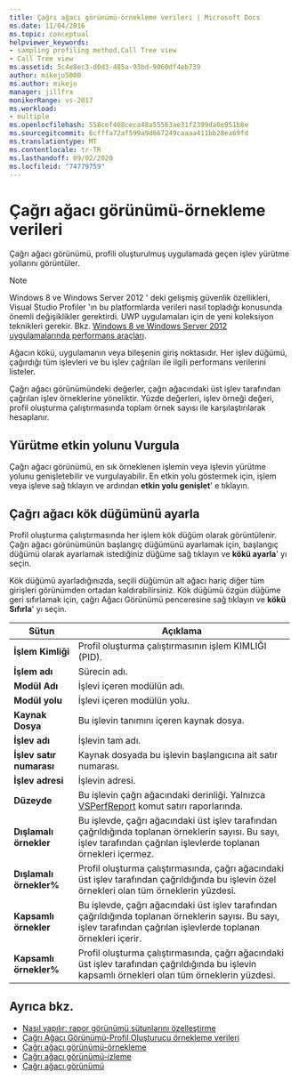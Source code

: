 ```yaml
---
title: Çağrı ağacı görünümü-örnekleme verileri | Microsoft Docs
ms.date: 11/04/2016
ms.topic: conceptual
helpviewer_keywords:
- sampling profiling method,Call Tree view
- Call Tree view
ms.assetid: 5c4e8ec3-d0d3-485a-93bd-9060df4eb739
author: mikejo5000
ms.author: mikejo
manager: jillfra
monikerRange: vs-2017
ms.workload:
- multiple
ms.openlocfilehash: 558cef408ceca48a55563ae31f2399da0e951b8e
ms.sourcegitcommit: 6cfffa72af599a9d667249caaaa411bb28ea69fd
ms.translationtype: MT
ms.contentlocale: tr-TR
ms.lasthandoff: 09/02/2020
ms.locfileid: "74779759"
---
```

# <a name="call-tree-view---sampling-data"></a>Çağrı ağacı görünümü-örnekleme verileri
Çağrı ağacı görünümü, profili oluşturulmuş uygulamada geçen işlev yürütme yollarını görüntüler.

> [!NOTE]
> Windows 8 ve Windows Server 2012 ' deki gelişmiş güvenlik özellikleri, Visual Studio Profiler 'ın bu platformlarda verileri nasıl topladığı konusunda önemli değişiklikler gerektirdi. UWP uygulamaları için de yeni koleksiyon teknikleri gerekir. Bkz. [Windows 8 ve Windows Server 2012 uygulamalarında performans araçları](../profiling/performance-tools-on-windows-8-and-windows-server-2012-applications.md).

 Ağacın kökü, uygulamanın veya bileşenin giriş noktasıdır. Her işlev düğümü, çağırdığı tüm işlevleri ve bu işlev çağrıları ile ilgili performans verilerini listeler.

 Çağrı ağacı görünümündeki değerler, çağrı ağacındaki üst işlev tarafından çağrılan işlev örneklerine yöneliktir. Yüzde değerleri, işlev örneği değeri, profil oluşturma çalıştırmasında toplam örnek sayısı ile karşılaştırılarak hesaplanır.

## <a name="highlight-the-execution-hot-path"></a>Yürütme etkin yolunu Vurgula
 Çağrı ağacı görünümü, en sık örneklenen işlemin veya işlevin yürütme yolunu genişletebilir ve vurgulayabilir. En etkin yolu göstermek için, işlem veya işleve sağ tıklayın ve ardından **etkin yolu genişlet**' e tıklayın.

## <a name="set-the-call-tree-root-node"></a>Çağrı ağacı kök düğümünü ayarla
 Profil oluşturma çalıştırmasında her işlem kök düğüm olarak görüntülenir. Çağrı ağacı görünümünün başlangıç düğümünü ayarlamak için, başlangıç düğümü olarak ayarlamak istediğiniz düğüme sağ tıklayın ve **kökü ayarla**' yı seçin.

 Kök düğümü ayarladığınızda, seçili düğümün alt ağacı hariç diğer tüm girişleri görünümden ortadan kaldırabilirsiniz. Kök düğümü özgün düğüme geri sıfırlamak için, çağrı Ağacı Görünümü penceresine sağ tıklayın ve **kökü Sıfırla**' yı seçin.

|Sütun|Açıklama|
|------------|-----------------|
|**İşlem Kimliği**|Profil oluşturma çalıştırmasının işlem KIMLIĞI (PID).|
|**İşlem adı**|Sürecin adı.|
|**Modül Adı**|İşlevi içeren modülün adı.|
|**Modül yolu**|İşlevi içeren modülün yolu.|
|**Kaynak Dosya**|Bu işlevin tanımını içeren kaynak dosya.|
|**İşlev adı**|İşlevin tam adı.|
|**İşlev satır numarası**|Kaynak dosyada bu işlevin başlangıcına ait satır numarası.|
|**İşlev adresi**|İşlevin adresi.|
|**Düzeyde**|Bu işlevin çağrı ağacındaki derinliği. Yalnızca [VSPerfReport](../profiling/vsperfreport.md) komut satırı raporlarında.|
|**Dışlamalı örnekler**|Bu işlevde, çağrı ağacındaki üst işlev tarafından çağrıldığında toplanan örneklerin sayısı. Bu sayı, işlev tarafından çağrılan işlevlerde toplanan örnekleri içermez.|
|**Dışlamalı örnekler%**|Profil oluşturma çalıştırmasında, çağrı ağacındaki üst işlev tarafından çağrıldığında bu işlevin özel örnekleri olan tüm örneklerin yüzdesi.|
|**Kapsamlı örnekler**|Bu işlevde, çağrı ağacındaki üst işlev tarafından çağrıldığında toplanan örneklerin sayısı. Bu sayı, işlev tarafından çağrılan işlevlerde toplanan örnekleri içerir.|
|**Kapsamlı örnekler%**|Profil oluşturma çalıştırmasında, çağrı ağacındaki üst işlev tarafından çağrıldığında bu işlevin kapsamlı örnekleri olan tüm örneklerin yüzdesi.|

## <a name="see-also"></a>Ayrıca bkz.
- [Nasıl yapılır: rapor görünümü sütunlarını özelleştirme](../profiling/how-to-customize-report-view-columns.md)
- [Çağrı Ağacı Görünümü-Profil Oluşturucu örnekleme verileri](../profiling/call-Tree-view-sampling-data.md)
- [Çağrı ağacı görünümü-örnekleme](../profiling/call-tree-view-dotnet-memory-sampling-data.md)
- [Çağrı ağacı görünümü-izleme](../profiling/call-tree-view-dotnet-memory-instrumentation-data.md)
- [Çağrı ağacı görünümü](../profiling/call-tree-view-instrumentation-data.md)
